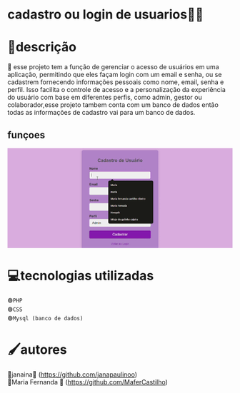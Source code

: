 # cadastro ou login de usuarios👩‍💻
 
# 📃descrição
   🔸 esse projeto tem a função de gerenciar o acesso de usuários em uma aplicação, permitindo que eles façam login com um email e senha, ou se cadastrem fornecendo informações pessoais como nome, email, senha e perfil. Isso facilita o controle de acesso e a personalização da experiência do usuário com base em diferentes perfis, como admin, gestor ou colaborador,esse projeto tambem conta com um banco de dados então todas as informações de cadastro vai para um banco de dados.
 
 
## funçoes
![imagem info](fun%C3%A7%C3%A3o.gif)
 
 
# 💻tecnologias utilizadas
    🟢PHP
    🟢CSS
    🟢Mysql (banco de dados)
 
 
 
# 🖌️autores  
🔹janaina🖤  (https://github.com/janapaulinoo)  
🔹Maria Fernanda 🤍  (https://github.com/MaferCastilho)